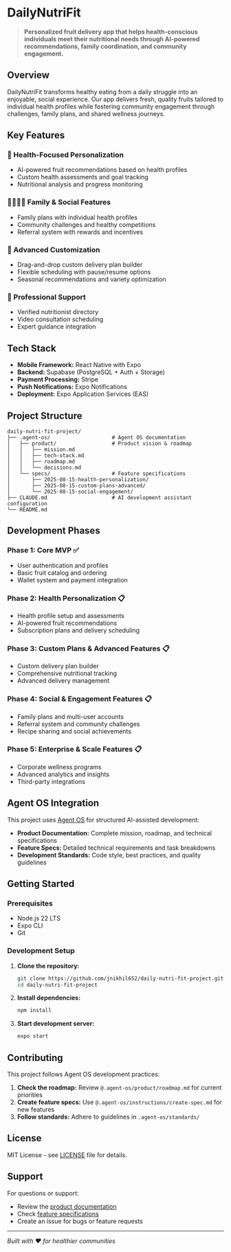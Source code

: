 # DailyNutriFit

> **Personalized fruit delivery app that helps health-conscious individuals meet their nutritional needs through AI-powered recommendations, family coordination, and community engagement.**

## Overview

DailyNutriFit transforms healthy eating from a daily struggle into an enjoyable, social experience. Our app delivers fresh, quality fruits tailored to individual health profiles while fostering community engagement through challenges, family plans, and shared wellness journeys.

## Key Features

### 🎯 Health-Focused Personalization
- AI-powered fruit recommendations based on health profiles
- Custom health assessments and goal tracking
- Nutritional analysis and progress monitoring

### 👨‍👩‍👧‍👦 Family & Social Features
- Family plans with individual health profiles
- Community challenges and healthy competitions
- Referral system with rewards and incentives

### 📱 Advanced Customization
- Drag-and-drop custom delivery plan builder
- Flexible scheduling with pause/resume options
- Seasonal recommendations and variety optimization

### 🏥 Professional Support
- Verified nutritionist directory
- Video consultation scheduling
- Expert guidance integration

## Tech Stack

- **Mobile Framework:** React Native with Expo
- **Backend:** Supabase (PostgreSQL + Auth + Storage)
- **Payment Processing:** Stripe
- **Push Notifications:** Expo Notifications
- **Deployment:** Expo Application Services (EAS)

## Project Structure

```
daily-nutri-fit-project/
├── .agent-os/                    # Agent OS documentation
│   ├── product/                  # Product vision & roadmap
│   │   ├── mission.md
│   │   ├── tech-stack.md
│   │   ├── roadmap.md
│   │   └── decisions.md
│   └── specs/                    # Feature specifications
│       ├── 2025-08-15-health-personalization/
│       ├── 2025-08-15-custom-plans-advanced/
│       └── 2025-08-15-social-engagement/
├── CLAUDE.md                     # AI development assistant configuration
└── README.md
```

## Development Phases

### Phase 1: Core MVP ✅
- User authentication and profiles
- Basic fruit catalog and ordering
- Wallet system and payment integration

### Phase 2: Health Personalization 📋
- Health profile setup and assessments
- AI-powered fruit recommendations
- Subscription plans and delivery scheduling

### Phase 3: Custom Plans & Advanced Features 📋
- Custom delivery plan builder
- Comprehensive nutritional tracking
- Advanced delivery management

### Phase 4: Social & Engagement Features 📋
- Family plans and multi-user accounts
- Referral system and community challenges
- Recipe sharing and social achievements

### Phase 5: Enterprise & Scale Features 📋
- Corporate wellness programs
- Advanced analytics and insights
- Third-party integrations

## Agent OS Integration

This project uses [Agent OS](https://buildermethods.com/agent-os) for structured AI-assisted development:

- **Product Documentation:** Complete mission, roadmap, and technical specifications
- **Feature Specs:** Detailed technical requirements and task breakdowns
- **Development Standards:** Code style, best practices, and quality guidelines

## Getting Started

### Prerequisites
- Node.js 22 LTS
- Expo CLI
- Git

### Development Setup

1. **Clone the repository:**
   ```bash
   git clone https://github.com/jnikhil652/daily-nutri-fit-project.git
   cd daily-nutri-fit-project
   ```

2. **Install dependencies:**
   ```bash
   npm install
   ```

3. **Start development server:**
   ```bash
   expo start
   ```

## Contributing

This project follows Agent OS development practices:

1. **Check the roadmap:** Review `@.agent-os/product/roadmap.md` for current priorities
2. **Create feature specs:** Use `@.agent-os/instructions/create-spec.md` for new features
3. **Follow standards:** Adhere to guidelines in `.agent-os/standards/`

## License

MIT License - see [LICENSE](LICENSE) file for details.

## Support

For questions or support:
- Review the [product documentation](.agent-os/product/)
- Check [feature specifications](.agent-os/specs/)
- Create an issue for bugs or feature requests

---

*Built with ❤️ for healthier communities*